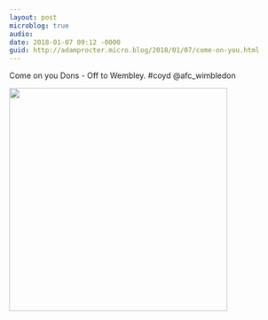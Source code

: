 ```yaml
---
layout: post
microblog: true
audio: 
date: 2018-01-07 09:12 -0000
guid: http://adamprocter.micro.blog/2018/01/07/come-on-you.html
---
```

Come on you Dons - Off to Wembley. #coyd @afc_wimbledon

<img src="http://discursive.adamprocter.co.uk/uploads/2018/ec39fadf90.jpg" width="393" height="403" />

